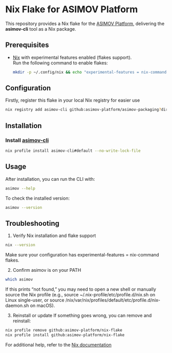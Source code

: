 # Nix Flake for ASIMOV Platform

This repository provides a Nix flake for the [ASIMOV Platform], delivering the **asimov-cli** tool as a Nix package.

## Prerequisites

- [Nix](https://nixos.org) with experimental features enabled (flakes support).  
  Run the following command to enable flakes:

  ```bash
  mkdir -p ~/.config/nix && echo "experimental-features = nix-command flakes" >> ~/.config/nix/nix.conf
  ```

## Configuration

Firstly, register this flake in your local Nix registry for easier use
```bash
nix registry add asimov-cli github:asimov-platform/asimov-packaging?dir=nix
```

## Installation

### Install [asimov-cli]

```bash
nix profile install asimov-cli#default --no-write-lock-file
```

## Usage

After installation, you can run the CLI with:

```bash
asimov --help
```

To check the installed version:

```bash
asimov --version
```

## Troubleshooting

1. Verify Nix installation and flake support

```bash
nix --version
```
Make sure your configuration has experimental-features = nix-command flakes.

2. Confirm asimov is on your PATH

```bash
which asimov
```
If this prints “not found,” you may need to open a new shell or manually source the Nix profile (e.g., source ~/.nix-profile/etc/profile.d/nix.sh on Linux single-user, or source /nix/var/nix/profiles/default/etc/profile.d/nix-daemon.sh on macOS).

3. Reinstall or update
   If something goes wrong, you can remove and reinstall:

```bash
nix profile remove github:asimov-platform/nix-flake
nix profile install github:asimov-platform/nix-flake
```

For additional help, refer to the [Nix documentation](https://nixos.org/manual/nix/stable/)

[ASIMOV Platform]: https://github.com/asimov-platform
[asimov-cli]:       https://github.com/asimov-platform/asimov-cli
